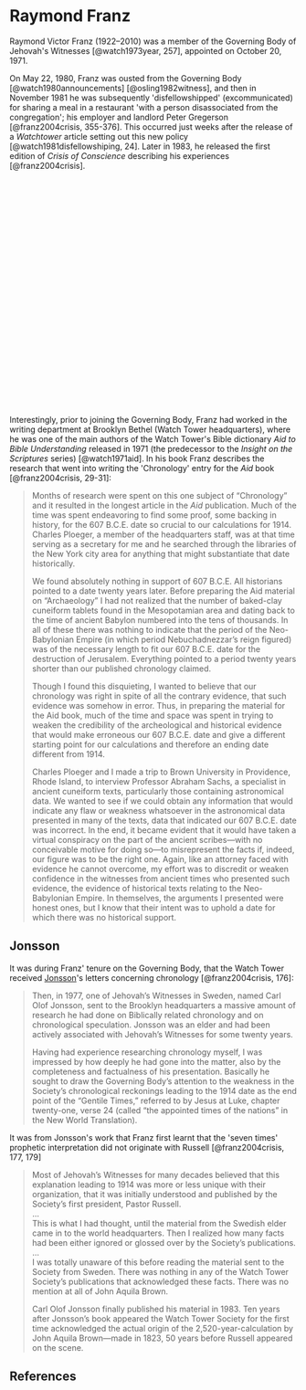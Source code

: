 # Raymond Franz

Raymond Victor Franz (1922–2010) was a member of the Governing Body of Jehovah's Witnesses [@watch1973year, 257],
appointed on October 20, 1971.

On May 22, 1980, Franz was ousted from the Governing Body [@watch1980announcements] [@osling1982witness], and then in
November 1981 he was subsequently 'disfellowshipped' (excommunicated) for sharing a meal in a restaurant 'with a person
disassociated from the congregation'; his employer and landlord Peter Gregerson [@franz2004crisis, 355-376]. This
occurred just weeks after the release of a _Watchtower_ article setting out this new policy [@watch1981disfellowshiping,
24]. Later in 1983, he released the first edition of _Crisis of Conscience_ describing his experiences
[@franz2004crisis].

<object data="../letters/1981_11_06_Gadsden_Franz.pdf" type="application/pdf" width="100%" height="400px" class="pdf">
    <embed src="../letters/1981_11_06_Gadsden_Franz.pdf" width="100%" height="400px"/> 
</object>

Interestingly, prior to joining the Governing Body, Franz had worked in the writing department at Brooklyn Bethel (Watch
Tower headquarters), where he was one of the main authors of the Watch Tower's Bible dictionary _Aid to Bible
Understanding_ released in 1971 (the predecessor to the _Insight on the Scriptures_ series) [@watch1971aid]. In his book
Franz describes the research that went into writing the 'Chronology' entry for the _Aid_ book [@franz2004crisis, 29-31]:

> Months of research were spent on this one subject of “Chronology” and it resulted in the longest article in the _Aid_
> publication. Much of the time was spent endeavoring to find some proof, some backing in history, for the 607 B.C.E.
> date so crucial to our calculations for 1914. Charles Ploeger, a member of the headquarters staff, was at that time
> serving as a secretary for me and he searched through the libraries of the New York city area for anything that might
> substantiate that date historically.
>
> We found absolutely nothing in support of 607 B.C.E. All historians pointed to a date twenty years later. Before
> preparing the Aid material on “Archaeology” I had not realized that the number of baked-clay cuneiform tablets found
> in the Mesopotamian area and dating back to the time of ancient Babylon numbered into the tens of thousands. In all of
> these there was nothing to indicate that the period of the Neo-Babylonian Empire (in which period Nebuchadnezzar’s
> reign figured) was of the necessary length to fit our 607 B.C.E. date for the destruction of Jerusalem. Everything
> pointed to a period twenty years shorter than our published chronology claimed.
>
> Though I found this disquieting, I wanted to believe that our chronology was right in spite of all the contrary
> evidence, that such evidence was somehow in error. Thus, in preparing the material for the Aid book, much of the time
> and space was spent in trying to weaken the credibility of the archeological and historical evidence that would make
> erroneous our 607 B.C.E. date and give a different starting point for our calculations and therefore an ending date
> different from 1914.
>
> Charles Ploeger and I made a trip to Brown University in Providence, Rhode Island, to interview Professor Abraham
> Sachs, a specialist in ancient cuneiform texts, particularly those containing astronomical data. We wanted to see if
> we could obtain any information that would indicate any flaw or weakness whatsoever in the astronomical data presented
> in many of the texts, data that indicated our 607 B.C.E. date was incorrect. In the end, it became evident that it
> would have taken a virtual conspiracy on the part of the ancient scribes—with no conceivable motive for doing so—to
> misrepresent the facts if, indeed, our figure was to be the right one. Again, like an attorney faced with evidence he
> cannot overcome, my effort was to discredit or weaken confidence in the witnesses from ancient times who presented
> such evidence, the evidence of historical texts relating to the Neo-Babylonian Empire. In themselves, the arguments I
> presented were honest ones, but I know that their intent was to uphold a date for which there was no historical
> support.

## Jonsson

It was during Franz' tenure on the Governing Body, that the Watch Tower received [Jonsson](./jonsson.md)'s letters
concerning chronology [@franz2004crisis, 176]:

> Then, in 1977, one of Jehovah’s Witnesses in Sweden, named Carl Olof Jonsson, sent to the Brooklyn headquarters a
> massive amount of research he had done on Biblically related chronology and on chronological speculation. Jonsson was
> an elder and had been actively associated with Jehovah’s Witnesses for some twenty years.
>
> Having had experience researching chronology myself, I was impressed by how deeply he had gone into the matter, also
> by the completeness and factualness of his presentation. Basically he sought to draw the Governing Body’s attention to
> the weakness in the Society’s chronological reckonings leading to the 1914 date as the end point of the “Gentile
> Times,” referred to by Jesus at Luke, chapter twenty-one, verse 24 (called “the appointed times of the nations” in the
> New World Translation).

It was from Jonsson's work that Franz first learnt that the 'seven times' prophetic interpretation did not originate
with Russell [@franz2004crisis, 177, 179]

> Most of Jehovah’s Witnesses for many decades believed that this explanation leading to 1914 was more or less unique
> with their organization, that it was initially understood and published by the Society’s first president, Pastor
> Russell. <br>...<br> This is what I had thought, until the material from the Swedish elder came in to the world
> headquarters. Then I realized how many facts had been either ignored or glossed over by the Society’s publications.
> <br>...<br> I was totally unaware of this before reading the material sent to the Society from Sweden. There was
> nothing in any of the Watch Tower Society’s publications that acknowledged these facts. There was no mention at all of
> John Aquila Brown.
>
> Carl Olof Jonsson finally published his material in 1983. Ten years after Jonsson’s book appeared the Watch Tower
> Society for the first time acknowledged the actual origin of the 2,520-year-calculation by John Aquila Brown—made in
> 1823, 50 years before Russell appeared on the scene.

## References
